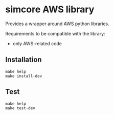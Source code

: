 # simcore AWS library

Provides a wrapper around AWS python libraries.

Requirements to be compatible with the library:

- only AWS-related code


## Installation

```console
make help
make install-dev
```

## Test

```console
make help
make test-dev
```
